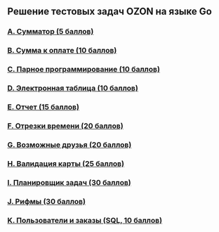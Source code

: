 ## Решение тестовых задач OZON на языке Go

### [A. Сумматор (5 баллов)](https://github.com/adminsemy/ozonSandbox/tree/master/A)
### [B. Сумма к оплате (10 баллов)](https://github.com/adminsemy/ozonSandbox/tree/master/B)
### [C. Парное программирование (10 баллов)](https://github.com/adminsemy/ozonSandbox/tree/master/C)
### [D. Электронная таблица (10 баллов)](https://github.com/adminsemy/ozonSandbox/tree/master/D)
### [E. Отчет (15 баллов)](https://github.com/adminsemy/ozonSandbox/tree/master/E)
### [F. Отрезки времени (20 баллов)](https://github.com/adminsemy/ozonSandbox/tree/master/F)
### [G. Возможные друзья (20 баллов)](https://github.com/adminsemy/ozonSandbox/tree/master/G)
### [H. Валидация карты (25 баллов)](https://github.com/adminsemy/ozonSandbox/tree/master/H)
### [I. Планировщик задач (30 баллов)](https://github.com/adminsemy/ozonSandbox/tree/master/I)
### [J. Рифмы (30 баллов)](https://github.com/adminsemy/ozonSandbox/tree/master/J)
### [K. Пользователи и заказы (SQL, 10 баллов)](https://github.com/adminsemy/ozonSandbox/tree/master/K)